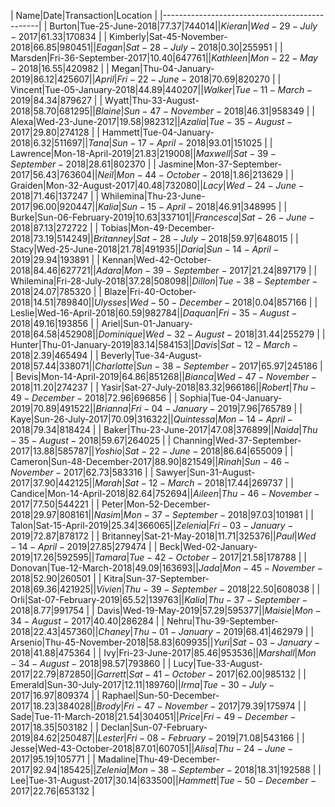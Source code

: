 

| Name|Date|Transaction|Location                | 
|-----------------------------------------------| 
| Burton|Tue-25-June-2018|$77.37|744014         | 
| Kieran|Wed-29-July-2017|$61.33|170834         | 
| Kimberly|Sat-45-November-2018|$66.85|980451   | 
| Eagan|Sat-28-July-2018|$0.30|255951           | 
| Marsden|Fri-36-September-2017|$10.40|647761   | 
| Kathleen|Mon-22-May-2018|$16.55|420982        | 
| Megan|Thu-04-January-2019|$86.12|425607       | 
| April|Fri-22-June-2018|$70.69|820270          | 
| Vincent|Tue-05-January-2018|$44.89|440207     | 
| Walker|Tue-11-March-2019|$84.34|879627        | 
| Wyatt|Thu-33-August-2018|$58.70|681295        | 
| Blaine|Sun-47-November-2018|$46.31|958349     | 
| Alexa|Wed-23-June-2017|$19.58|982312          | 
| Azalia|Tue-35-August-2017|$29.80|274128       | 
| Hammett|Tue-04-January-2018|$6.32|511697      | 
| Tana|Sun-17-April-2018|$93.01|151025          | 
| Lawrence|Mon-18-April-2019|$21.83|219008      | 
| Maxwell|Sat-39-September-2018|$28.61|802370   | 
| Jasmine|Mon-37-September-2017|$56.43|763604   | 
| Neil|Mon-44-October-2018|$1.86|213629         | 
| Graiden|Mon-32-August-2017|$40.48|732080      | 
| Lacy|Wed-24-June-2018|$71.46|137247           | 
| Whilemina|Thu-23-June-2017|$96.00|920447      | 
| Kalia|Sun-15-April-2018|$46.91|348995         | 
| Burke|Sun-06-February-2019|$10.63|337101      | 
| Francesca|Sat-26-June-2018|$87.13|272722      | 
| Tobias|Mon-49-December-2018|$73.19|514249     | 
| Britanney|Sat-28-July-2018|$59.97|648015      | 
| Stacy|Wed-25-June-2018|$21.78|491935          | 
| Daria|Sun-14-April-2019|$29.94|193891         | 
| Kennan|Wed-42-October-2018|$84.46|627721      | 
| Adara|Mon-39-September-2017|$21.24|897179     | 
| Whilemina|Fri-28-July-2018|$37.28|508098      | 
| Dillon|Tue-38-September-2018|$24.07|785320    | 
| Blaze|Fri-40-October-2018|$14.51|789840       | 
| Ulysses|Wed-50-December-2018|$0.04|857166     | 
| Leslie|Wed-16-April-2018|$60.59|982784        | 
| Daquan|Fri-35-August-2018|$49.16|193856       | 
| Ariel|Sun-01-January-2018|$64.58|452908       | 
| Dominique|Wed-32-August-2018|$31.44|255279    | 
| Hunter|Thu-01-January-2019|$83.14|584153      | 
| Davis|Sat-12-March-2018|$2.39|465494          | 
| Beverly|Tue-34-August-2018|$57.44|338071      | 
| Charlotte|Sun-38-September-2017|$65.97|245186 | 
| Bevis|Mon-14-April-2019|$64.86|851268         | 
| Bianca|Wed-47-November-2018|$11.20|274237     | 
| Yasir|Sat-27-July-2018|$83.32|966186          | 
| Robert|Thu-49-December-2018|$72.96|696856     | 
| Sophia|Tue-04-January-2019|$70.89|491522      | 
| Brianna|Fri-04-January-2019|$7.96|765789      | 
| Kaye|Sun-26-July-2017|$70.09|316322           | 
| Quintessa|Mon-14-April-2018|$79.34|818424     | 
| Baker|Thu-23-June-2017|$47.08|376899          | 
| Naida|Thu-35-August-2018|$59.67|264025        | 
| Channing|Wed-37-September-2017|$13.88|585787  | 
| Yoshio|Sat-22-June-2018|$86.64|655009         | 
| Cameron|Sun-48-December-2017|$88.90|821549    | 
| Rinah|Sun-46-November-2017|$62.73|583316      | 
| Sawyer|Sun-31-August-2017|$37.90|442125       | 
| Marah|Sat-12-March-2018|$17.44|269737         | 
| Candice|Mon-14-April-2018|$82.64|752694       | 
| Aileen|Thu-46-November-2017|$77.50|544221     | 
| Peter|Mon-52-December-2018|$29.97|808161      | 
| Nasim|Mon-37-September-2018|$97.03|101981     | 
| Talon|Sat-15-April-2019|$25.34|366065         | 
| Zelenia|Fri-03-January-2019|$72.87|878172     | 
| Britanney|Sat-21-May-2018|$11.71|325376       | 
| Paul|Wed-14-April-2019|$27.85|279474          | 
| Beck|Wed-02-January-2019|$17.26|592595        | 
| Tamara|Tue-42-October-2017|$21.58|178788      | 
| Donovan|Tue-12-March-2018|$49.09|163693       | 
| Jada|Mon-45-November-2018|$52.90|260501       | 
| Kitra|Sun-37-September-2018|$69.36|421925     | 
| Vivien|Thu-39-September-2018|$22.50|608038    | 
| Orli|Sat-07-February-2019|$65.52|139763       | 
| Kalia|Thu-37-September-2018|$8.77|991754      | 
| Davis|Wed-19-May-2019|$57.29|595377           | 
| Maisie|Mon-34-August-2017|$40.40|286284       | 
| Nehru|Thu-39-September-2018|$22.43|457360     | 
| Chaney|Thu-01-January-2019|$68.41|462979      | 
| Arsenio|Thu-45-November-2018|$58.83|609935    | 
| Yuri|Sat-03-January-2018|$41.88|475364        | 
| Ivy|Fri-23-June-2017|$85.46|953536            | 
| Marshall|Mon-34-August-2018|$98.57|793860     | 
| Lucy|Tue-33-August-2017|$22.79|872850         | 
| Garrett|Sat-41-October-2017|$62.00|985132     | 
| Emerald|Sun-30-July-2017|$12.11|189760        | 
| Irma|Tue-30-July-2017|$16.97|809374           | 
| Raphael|Sun-50-December-2017|$18.23|384028    | 
| Brody|Fri-47-November-2017|$79.39|175974      | 
| Sade|Tue-11-March-2018|$21.54|304051          | 
| Price|Fri-49-December-2017|$18.35|503182      | 
| Declan|Sun-07-February-2019|$84.62|250487     | 
| Lester|Fri-08-February-2019|$71.08|543166     | 
| Jesse|Wed-43-October-2018|$87.01|607051       | 
| Alisa|Thu-24-June-2017|$95.19|105771          | 
| Madaline|Thu-49-December-2017|$92.94|185425   | 
| Zelenia|Mon-38-September-2018|$18.31|192588   | 
| Lee|Tue-31-August-2017|$30.14|633500          | 
| Hammett|Tue-50-December-2017|$22.76|653132    | 
